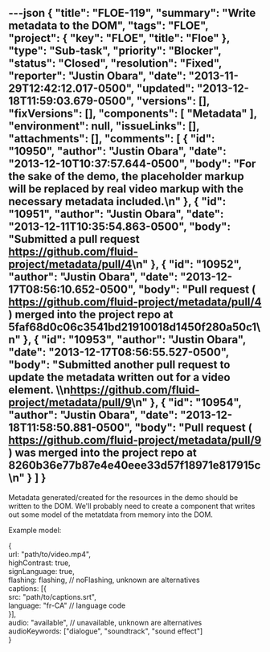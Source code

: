 ---json
{
  "title": "FLOE-119",
  "summary": "Write metadata to the DOM",
  "tags": "FLOE",
  "project": {
    "key": "FLOE",
    "title": "Floe"
  },
  "type": "Sub-task",
  "priority": "Blocker",
  "status": "Closed",
  "resolution": "Fixed",
  "reporter": "Justin Obara",
  "date": "2013-11-29T12:42:12.017-0500",
  "updated": "2013-12-18T11:59:03.679-0500",
  "versions": [],
  "fixVersions": [],
  "components": [
    "Metadata"
  ],
  "environment": null,
  "issueLinks": [],
  "attachments": [],
  "comments": [
    {
      "id": "10950",
      "author": "Justin Obara",
      "date": "2013-12-10T10:37:57.644-0500",
      "body": "For the sake of the demo, the placeholder markup will be replaced by real video markup with the necessary metadata included.\n"
    },
    {
      "id": "10951",
      "author": "Justin Obara",
      "date": "2013-12-11T10:35:54.863-0500",
      "body": "Submitted a pull request <https://github.com/fluid-project/metadata/pull/4>\n"
    },
    {
      "id": "10952",
      "author": "Justin Obara",
      "date": "2013-12-17T08:56:10.652-0500",
      "body": "Pull request ( <https://github.com/fluid-project/metadata/pull/4> ) merged into the project repo at 5faf68d0c06c3541bd21910018d1450f280a50c1\n"
    },
    {
      "id": "10953",
      "author": "Justin Obara",
      "date": "2013-12-17T08:56:55.527-0500",
      "body": "Submitted another pull request to update the metadata written out for a video element. \\\n<https://github.com/fluid-project/metadata/pull/9>\n"
    },
    {
      "id": "10954",
      "author": "Justin Obara",
      "date": "2013-12-18T11:58:50.881-0500",
      "body": "Pull request ( <https://github.com/fluid-project/metadata/pull/9> ) was merged into the project repo at 8260b36e77b87e4e40eee33d57f18971e817915c\n"
    }
  ]
}
---
Metadata generated/created for the resources in the demo should be written to the DOM. We'll probably need to create a component that writes out some model of the metatdata from memory into the DOM.

Example model:

{\
url: "path/to/video.mp4",\
highContrast: true,\
signLanguage: true,\
flashing: flashing, // noFlashing, unknown are alternatives\
captions: \[{\
src: "path/to/captions.srt",\
language: "fr-CA" // language code\
}],\
audio: "available", // unavailable, unknown are alternatives\
audioKeywords: \["dialogue", "soundtrack", "sound effect"]\
}

        